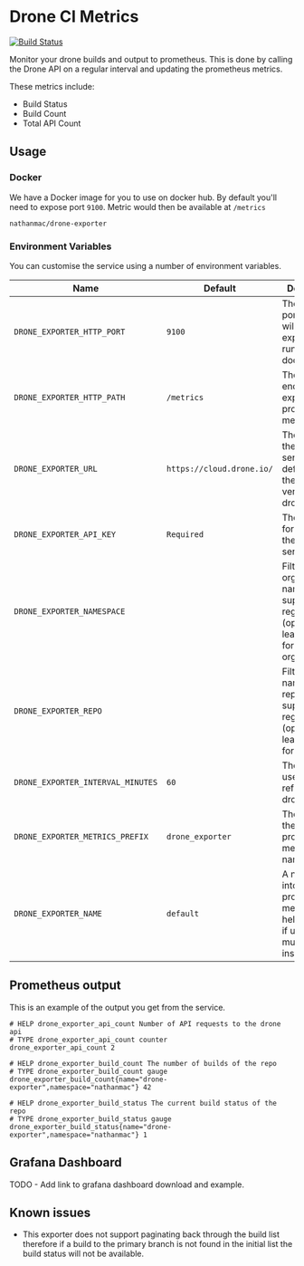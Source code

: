 # Drone CI Metrics

[![Build Status](https://cloud.drone.io/api/badges/nathanmac/drone-exporter/status.svg)](https://cloud.drone.io/nathanmac/drone-exporter)

Monitor your drone builds and output to prometheus. This is done by calling the Drone API on a regular interval and updating the prometheus metrics.

These metrics include:

- Build Status
- Build Count
- Total API Count

## Usage

### Docker

We have a Docker image for you to use on docker hub. By default you'll need to expose port `9100`. Metric would then be available at `/metrics`

```
nathanmac/drone-exporter
```

### Environment Variables

You can customise the service using a number of environment variables.

| Name                              | Default                    | Description                                                                               |
|-----------------------------------|----------------------------|-------------------------------------------------------------------------------------------|
| `DRONE_EXPORTER_HTTP_PORT`        | `9100`                     | The HTTP port that you will need to expose if running in docker                           |
| `DRONE_EXPORTER_HTTP_PATH`        | `/metrics`                 | The HTTP endpoint to to expose prometheus metrics on                                      |
| `DRONE_EXPORTER_URL`              | `https://cloud.drone.io/`  | The URL of the drone service, defaults to the cloud version of drone.io                   |
| `DRONE_EXPORTER_API_KEY`          | `Required`                 | The API Key for accessing the drone service                                               |
| `DRONE_EXPORTER_NAMESPACE`        |                            | Filter by organisation name, supports regex (optional, leave empty for all organisations) |
| `DRONE_EXPORTER_REPO`             |                            | Filter by the name of the repo, supports regex (optional, leave empty for all repos)      |
| `DRONE_EXPORTER_INTERVAL_MINUTES` | `60`                       | The interval used to refresh the drone metrics                                            |
| `DRONE_EXPORTER_METRICS_PREFIX`   | `drone_exporter`           | The prefix for the prometheus metrics names                                               |
| `DRONE_EXPORTER_NAME`             | `default`                  | A name to put into prometheus metric keys to help identify, if using multiple instances   |

## Prometheus output

This is an example of the output you get from the service.

```
# HELP drone_exporter_api_count Number of API requests to the drone api
# TYPE drone_exporter_api_count counter
drone_exporter_api_count 2

# HELP drone_exporter_build_count The number of builds of the repo
# TYPE drone_exporter_build_count gauge
drone_exporter_build_count{name="drone-exporter",namespace="nathanmac"} 42

# HELP drone_exporter_build_status The current build status of the repo
# TYPE drone_exporter_build_status gauge
drone_exporter_build_status{name="drone-exporter",namespace="nathanmac"} 1
```

## Grafana Dashboard

TODO - Add link to grafana dashboard download and example.

## Known issues

- This exporter does not support paginating back through the build list therefore if a build to the primary branch is not 
  found in the initial list the build status will not be available.

